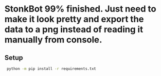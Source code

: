 # StonkBot 99% finished. Just need to make it look pretty and export the data to a png instead of reading it manually from console.

## Setup

```sh
 python -m pip install -r requirements.txt
```

